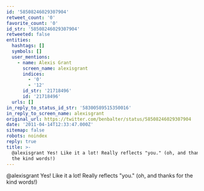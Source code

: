 ```yaml
---
id: '58508246029307904'
retweet_count: '0'
favorite_count: '0'
id_str: '58508246029307904'
retweeted: false
entities:
  hashtags: []
  symbols: []
  user_mentions:
    - name: Alexis Grant
      screen_name: alexisgrant
      indices:
        - '0'
        - '12'
      id_str: '21718496'
      id: '21718496'
  urls: []
in_reply_to_status_id_str: '58300589515350016'
in_reply_to_screen_name: alexisgrant
original_url: https://twitter.com/benbalter/status/58508246029307904
date: '2011-04-14T12:33:47.000Z'
sitemap: false
robots: noindex
reply: true
title: >-
  @alexisgrant Yes! Like it a lot! Really reflects "you." (oh, and thanks for
  the kind words!)
---
```


@alexisgrant Yes! Like it a lot! Really reflects "you." (oh, and thanks for the kind words!)